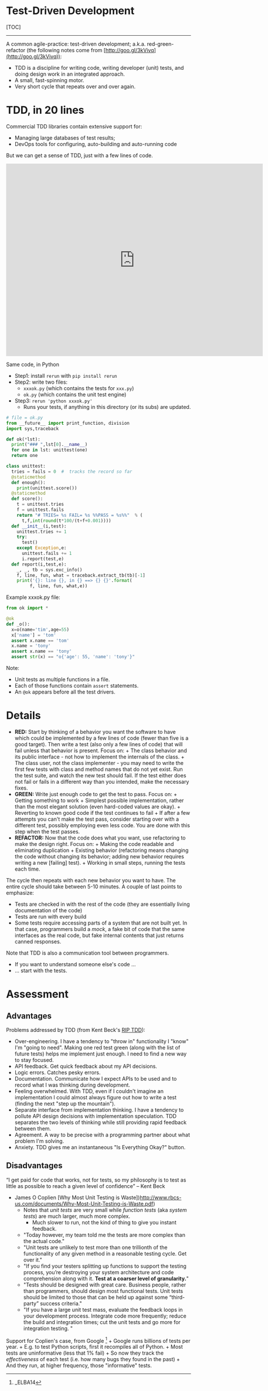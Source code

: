 # Test-Driven Development

[TOC]

____

A common agile-practice: test-driven development; a.k.a. red-green-refactor (the following notes come from [http://goo.gl/3kVivq](http://goo.gl/3kVivq)):

+ TDD is a discipline for writing code, writing
  developer (unit) tests, and doing design work in
  an integrated approach. 
+ A small, fast-spinning motor.
+ Very short cycle that repeats over and over again.

# TDD, in 20 lines

Commercial TDD libraries contain extensive support for:

+ Managing large databases of test results;
+ DevOps tools for configuring, auto-building and auto-running code

But we can get a sense of TDD, just with a few lines of code.

<iframe width="700"  height=525 src="https://www.youtube.com/embed/nIonZ6-4nuU" frameborder="0" allowfullscreen></iframe>

Same code, in Python

+ Step1: install `rerun` with `pip install rerun`
+ Step2: write two files:
    + `xxxok.py` (which contains the tests for `xxx.py`)
    + `ok.py` (which contains the unit test engine)
+ Step3: `rerun 'python xxxok.py'`
    + Runs your tests, if anything in this directory (or its subs) are updated.

```python
# file = ok.py
from __future__ import print_function, division
import sys,traceback

def ok(*lst):
  print("### ",lst[0].__name__)
  for one in lst: unittest(one)
  return one

class unittest:
  tries = fails = 0  #  tracks the record so far
  @staticmethod
  def enough():
    print(unittest.score())
  @staticmethod
  def score():
    t = unittest.tries
    f = unittest.fails
    return "# TRIES= %s FAIL= %s %%PASS = %s%%"  % (
      t,f,int(round(t*100/(t+f+0.001))))
  def __init__(i,test):
    unittest.tries += 1
    try:
      test()
    except Exception,e:
      unittest.fails += 1
      i.report(test,e)
  def report(i,test,e):
    _, _, tb = sys.exc_info()
    f, line, fun, what = traceback.extract_tb(tb)[-1]
    print('{}: line {}, in {} ==> {} {}'.format(
         f, line, fun, what,e))
```

Example xxxok.py file:

```python
from ok import *

@ok
def _o():
  x=o(name='tim',age=55)
  x['name'] = 'tom'
  assert x.name == 'tom'
  x.name = 'tony'
  assert x.name == 'tony'
  assert str(x) == "o{'age': 55, 'name': 'tony'}"
```

Note:

- Unit tests as multiple functions in a file.
- Each of those functions contain `assert` statements.
- An `@ok` appears before all the test drivers.


# Details

+ **RED:** Start by thinking of a behavior you want
      the software to have which could be
      implemented by a few lines of code (fewer than
      five is a good target). Then write a test
      (also only a few lines of code) that will fail
      unless that behavior is present. Focus on:
      + The class behavior and its public
        interface - not how to implement the
            internals of the class.
      + The class user, not the class implementer - you may need to write the first few tests with class and method names that do not yet exist. Run the test suite, and watch the new test should fail. If the test either does not fail or fails in a different way than you intended, make the necessary fixes.
+ **GREEN:** Write just enough code to get the test to
pass. Focus on:
      + Getting something to work
      + Simplest possible implementation, rather than the most elegant solution (even hard-coded values are okay).
      + Reverting to known good code if the test continues to fail
      + If after a few attempts you can't make the test pass, consider starting over with a different test, possibly employing even less code. You are done with this step when the test passes.
+ **REFACTOR:** Now that the code does what you want, use refactoring to make the design right. Focus on:
      + Making the code readable and eliminating duplication
      + Existing behavior (refactoring means changing the code without changing its behavior; adding new behavior requires writing a new [failing] test).
      + Working in small steps, running the tests each time.
 
The cycle then repeats with each new behavior you want to have. The entire cycle should take between 5-10 minutes.  A couple of last points to emphasize:

+ Tests are checked in with the rest of the code (they are essentially living documentation of the code)
+ Tests are run with every build
+ Some tests require accessing parts of a system
  that are not built yet. In that case, programmers
  build a _mock_, a fake bit of code that the same
  interfaces as the real code, but fake internal
  contents that just returns canned responses.

Note that TDD is also a communication tool between programmers.

+ If you want to understand someone else's code ...
+ ... start with the tests.


# Assessment

## Advantages

Problems addressed by TDD (from Kent
Beck's [RIP TDD](https://www.facebook.com/notes/kent-beck/rip-tdd/750840194948847/)):

+ Over-engineering. I have a tendency to "throw in" functionality I "know" I'm "going to need". Making one red test green (along with the list of future tests) helps me implement just enough. I need to find a new way to stay focused.
+ API feedback. Get quick feedback about my API decisions.
+ Logic errors. Catches pesky errors.
+ Documentation. Communicate how I expect APIs to be used and to record what I was thinking during development.
+ Feeling overwhelmed. With TDD, even if I couldn't imagine an implementation I could almost always figure out how to write a test (finding the next "step up the mountain").
+ Separate interface from implementation thinking. I have a tendency to pollute API design decisions with implementation speculation. TDD separates the two levels of thinking while still providing rapid feedback between them.
+ Agreement. A way to be precise with a programming partner about what problem I'm solving.
+ Anxiety. TDD gives me an instantaneous "Is Everything Okay?" button.

## Disadvantages

“I get paid for code that works, not for tests, so
my philosophy is to test as little as possible to
reach a given level of confidence” – Kent Beck

+ James O Coplien [Why Most Unit Testing is Waste])http://www.rbcs-us.com/documents/Why-Most-Unit-Testing-is-Waste.pdf)
    + Notes that _unit tests_ are very small while _function tests_ (aka _system tests_)
      are much larger, much more complex.
	     + Much slower to run, not the kind of thing to give you instant feedback.
    + "Today however, my team told me the tests are
      more complex than the actual code."
	+ "Unit tests are unlikely to test more than one
      trillionth of the functionality of any given method in a
	  reasonable testing cycle. Get over it."
    + "If you find your testers splitting up
      functions to support the testing process,
      you’re destroying your system architecture and
      code comprehension along with it. **Test at a coarser level of granularity.**"
	+ "Tests should be designed with great care. Business
      people, rather than programmers, should design most
	  functional tests. Unit tests should be limited to those that
	  can be held up against some “third-party” success criteria."
	+ "If you have a large unit test mass, evaluate the feedback
      loops in your development process. Integrate code more
      frequently; reduce the build and integration times; cut the
      unit tests and go more for integration testing. "

Support for Coplien's case, from Google [^elba14]
     + Google runs billions of tests per year.
          + E.g. to test Python scripts, first it recompiles all of Python.
	 + Most tests are uninformative (less that 1% fail)
	      + So now they track the _effectiveness_ of each test (i.e. how many bugs they found
	      in the past)
		  + And they run, at higher frequency, those "informative" tests.

[^elba14]: _ELBA14
